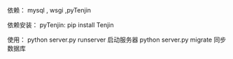 依赖：
	mysql , wsgi ,pyTenjin

依赖安装：
	pyTenjin: pip install Tenjin

使用：
	python server.py runserver  启动服务器
	python server.py migrate    同步数据库
